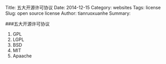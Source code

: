 Title: 五大开源许可协议
Date: 2014-12-15 
Category: websites 
Tags: license
Slug: open source license
Author: tianruoxuanhe
Summary:

###五大开源许可协议

1. GPL
2. LGPL
3. BSD
4. MIT
5. Apaache